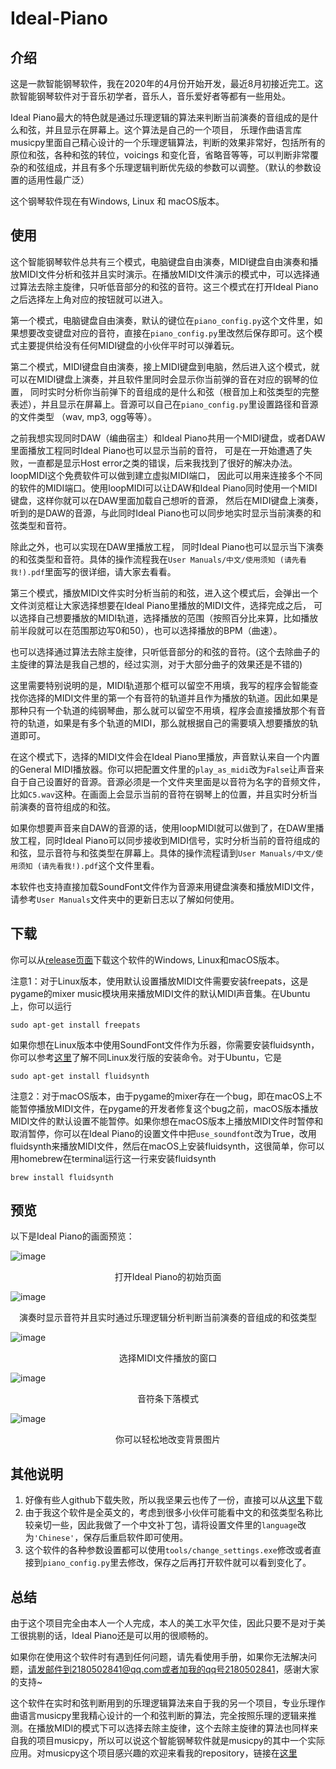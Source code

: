 # Ideal-Piano

## 介绍

这是一款智能钢琴软件，我在2020年的4月份开始开发，最近8月初接近完工。这款智能钢琴软件对于音乐初学者，音乐人，音乐爱好者等都有一些用处。

Ideal Piano最大的特色就是通过乐理逻辑的算法来判断当前演奏的音组成的是什么和弦，并且显示在屏幕上。这个算法是自己的一个项目， 乐理作曲语言库musicpy里面自己精心设计的一个乐理逻辑算法，判断的效果非常好，包括所有的原位和弦，各种和弦的转位，voicings 和变化音，省略音等等，可以判断非常覆杂的和弦组成，并且有多个乐理逻辑判断优先级的参数可以调整。（默认的参数设置的适用性最广泛）

这个钢琴软件现在有Windows, Linux 和 macOS版本。

## 使用

这个智能钢琴软件总共有三个模式，电脑键盘自由演奏，MIDI键盘自由演奏和播放MIDI文件分析和弦并且实时演示。在播放MIDI文件演示的模式中，可以选择通过算法去除主旋律，只听低音部分的和弦的音符。这三个模式在打开Ideal Piano之后选择左上角对应的按钮就可以进入。

第一个模式，电脑键盘自由演奏，默认的键位在`piano_config.py`这个文件里，如果想要改变键盘对应的音符，直接在`piano_config.py`里改然后保存即可。这个模式主要提供给没有任何MIDI键盘的小伙伴平时可以弹着玩。

第二个模式，MIDI键盘自由演奏，接上MIDI键盘到电脑，然后进入这个模式，就可以在MIDI键盘上演奏，并且软件里同时会显示你当前弹的音在对应的钢琴的位置， 同时实时分析你当前弹下的音组成的是什么和弦（根音加上和弦类型的完整表述），并且显示在屏幕上。音源可以自己在`piano_config.py`里设置路径和音源的文件类型 （wav, mp3, ogg等等）。

之前我想实现同时DAW（编曲宿主）和Ideal Piano共用一个MIDI键盘，或者DAW里面播放工程同时Ideal Piano也可以显示当前的音符， 可是在一开始遭遇了失败，一直都是显示Host error之类的错误，后来我找到了很好的解决办法。 loopMIDI这个免费软件可以做到建立虚拟MIDI端口， 因此可以用来连接多个不同的软件的MIDI端口。使用loopMIDI可以让DAW和Ideal Piano同时使用一个MIDI键盘，这样你就可以在DAW里面加载自己想听的音源， 然后在MIDI键盘上演奏，听到的是DAW的音源，与此同时Ideal Piano也可以同步地实时显示当前演奏的和弦类型和音符。

除此之外，也可以实现在DAW里播放工程， 同时Ideal Piano也可以显示当下演奏的和弦类型和音符。具体的操作流程我在`User Manuals/中文/使用须知 (请先看我!).pdf`里面写的很详细，请大家去看看。

第三个模式，播放MIDI文件实时分析当前的和弦，进入这个模式后，会弹出一个文件浏览框让大家选择想要在Ideal Piano里播放的MIDI文件，选择完成之后， 可以选择自己想要播放的MIDI轨道，选择播放的范围（按照百分比来算，比如播放前半段就可以在范围那边写0和50），也可以选择播放的BPM（曲速）。

也可以选择通过算法去除主旋律，只听低音部分的和弦的音符。(这个去除曲子的主旋律的算法是我自己想的，经过实测，对于大部分曲子的效果还是不错的)

这里需要特别说明的是，MIDI轨道那个框可以留空不用填，我写的程序会智能查找你选择的MIDI文件里的第一个有音符的轨道并且作为播放的轨道。因此如果是那种只有一个轨道的纯钢琴曲，那么就可以留空不用填，程序会直接播放那个有音符的轨道，如果是有多个轨道的MIDI，那么就根据自己的需要填入想要播放的轨道即可。

在这个模式下，选择的MIDI文件会在Ideal Piano里播放，声音默认来自一个内置的General MIDI播放器。你可以把配置文件里的`play_as_midi`改为`False`让声音来自于自己设置好的音源。音源必须是一个文件夹里面是以音符为名字的音频文件，比如`C5.wav`这种。在画面上会显示当前的音符在钢琴上的位置，并且实时分析当前演奏的音符组成的和弦。

如果你想要声音来自DAW的音源的话，使用loopMIDI就可以做到了，在DAW里播放工程，同时Ideal Piano可以同步接收到MIDI信号，实时分析当前的音符组成的和弦，显示音符与和弦类型在屏幕上。具体的操作流程请到`User Manuals/中文/使用须知 (请先看我!).pdf`这个文件里看。

本软件也支持直接加载SoundFont文件作为音源来用键盘演奏和播放MIDI文件，请参考`User Manuals`文件夹中的更新日志以了解如何使用。

## 下载

你可以从[release页面](https://github.com/Rainbow-Dreamer/Ideal-Piano/releases/latest)下载这个软件的Windows, Linux和macOS版本。

注意1：对于Linux版本，使用默认设置播放MIDI文件需要安装freepats，这是pygame的mixer music模块用来播放MIDI文件的默认MIDI声音集。在Ubuntu上，你可以运行

````
sudo apt-get install freepats
````

如果你想在Linux版本中使用SoundFont文件作为乐器，你需要安装fluidsynth，你可以参考[这里](https://github.com/FluidSynth/fluidsynth/wiki/Download)了解不同Linux发行版的安装命令。对于Ubuntu，它是

````
sudo apt-get install fluidsynth
````

注意2：对于macOS版本，由于pygame的mixer存在一个bug，即在macOS上不能暂停播放MIDI文件，在pygame的开发者修复这个bug之前，macOS版本播放MIDI文件的默认设置不能暂停。如果你想在macOS版本上播放MIDI文件时暂停和取消暂停，你可以在Ideal Piano的设置文件中把`use_soundfont`改为True，改用fluidsynth来播放MIDI文件，然后在macOS上安装fluidsynth，这很简单，你可以用homebrew在terminal运行这一行来安装fluidsynth

``````
brew install fluidsynth
``````

## 预览

以下是Ideal Piano的画面预览：

![image](previews/1.jpg)

<p align="center">打开Ideal Piano的初始页面</p>

![image](previews/2.jpg)

<p align="center">演奏时显示音符并且实时通过乐理逻辑分析判断当前演奏的音组成的和弦类型</p>

![image](previews/3.jpg)

<p align="center">选择MIDI文件播放的窗口</p>

![image](previews/4.jpg)

<p align="center">音符条下落模式</p>

![image](previews/5.jpg)

<p align="center">你可以轻松地改变背景图片</p>

## 其他说明

1. 好像有些人github下载失败，所以我坚果云也传了一份，直接可以从[这里](https://www.jianguoyun.com/p/DZN6-TAQhPG0CBifnp0E)下载
2. 由于我这个软件是全英文的，考虑到很多小伙伴可能看中文的和弦类型名称比较亲切一些，因此我做了一个中文补丁包，请将设置文件里的`language`改为`'Chinese'`，保存后重启软件即可使用。
3. 这个软件的各种参数设置都可以使用`tools/change_settings.exe`修改或者直接到`piano_config.py`里去修改，保存之后再打开软件就可以看到变化了。

## 总结

由于这个项目完全由本人一个人完成，本人的美工水平欠佳，因此只要不是对于美工很挑剔的话，Ideal Piano还是可以用的很顺畅的。

如果你在使用这个软件时有遇到任何问题，请先看使用手册，如果你无法解决问题，请发邮件到2180502841@qq.com或者加我的qq号2180502841，感谢大家的支持~

这个软件在实时和弦判断用到的乐理逻辑算法来自于我的另一个项目，专业乐理作曲语言musicpy里我精心设计的一个和弦判断的算法，完全按照乐理的逻辑来推测。在播放MIDI的模式下可以选择去除主旋律，这个去除主旋律的算法也同样来自我的项目musicpy，所以可以说这个智能钢琴软件就是musicpy的其中一个实际应用。对musicpy这个项目感兴趣的欢迎来看我的repository，链接在[这里](https://github.com/Rainbow-Dreamer/musicpy)

